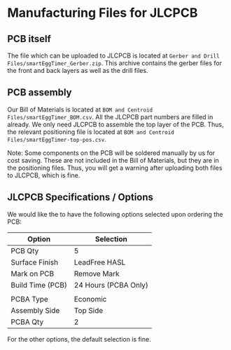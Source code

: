 # Manufacturing Files for JLCPCB

## PCB itself

The file which can be uploaded to JLCPCB is located at `Gerber and Drill Files/smartEggTimer_Gerber.zip`. This archive contains the gerber files for the front and back layers as well as the drill files.


## PCB assembly

Our Bill of Materials is located at `BOM and Centroid Files/smartEggTimer_BOM.csv`. All the JLCPCB part numbers are filled in already.
We only need JLCPCB to assemble the top layer of the PCB. Thus, the relevant positioning file is located at `BOM and Centroid Files/smartEggTimer-top-pos.csv`.

Note: Some components on the PCB will be soldered manually by us for cost saving. These are not included in the Bill of Materials, but they are in the positioning files. Thus, you will get a warning after uploading both files to JLCPCB, which is fine.


## JLCPCB Specifications / Options

We would like the to have the following options selected upon ordering the PCB:

| Option           | Selection            |
|------------------|----------------------|
| PCB Qty          | 5                    |
| Surface Finish   | LeadFree HASL        |
| Mark on PCB      | Remove Mark          |
| Build Time (PCB) | 24 Hours (PCBA Only) |
|                  |                      |
| PCBA Type        | Economic             |
| Assembly Side    | Top Side             |
| PCBA Qty         | 2                    |

For the other options, the default selection is fine.